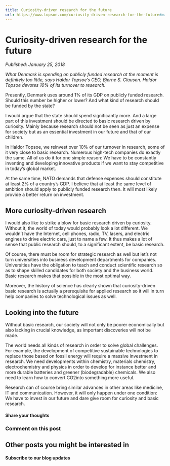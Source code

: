 ```yaml
---
title: Curiosity-driven research for the future
url: https://www.topsoe.com/curiosity-driven-research-for-the-future#main-content
---
```


# Curiosity-driven research for the future

*Published: January 25, 2018*

*What Denmark is spending on publicly funded research at the moment is definitely too little, says Haldor Topsoe’s CEO, Bjerne S. Clausen. Haldor Topsoe devotes 10% of its turnover to research.*

Presently, Denmark uses around 1% of its GDP on publicly funded research. Should this number be higher or lower? And what kind of research should be funded by the state?

I would argue that the state should spend significantly more. And a large part of this investment should be directed to basic research driven by curiosity. Mainly because research should not be seen as just an expense for society but as an essential investment in our future and that of our children.

In Haldor Topsoe, we reinvest over 10% of our turnover in research, some of it very close to basic research. Numerous high-tech companies do exactly the same. All of us do it for one simple reason: We have to be constantly inventing and developing innovative products if we want to stay competitive in today’s global market.

At the same time, NATO demands that defense expenses should constitute at least 2% of a country’s GDP. I believe that at least the same level of ambition should apply to publicly funded research then. It will most likely provide a better return on investment.

## **More curiosity-driven research**

I would also like to strike a blow for basic research driven by curiosity. Without it, the world of today would probably look a lot different. We wouldn’t have the Internet, cell phones, radio, TV, lasers, and electric engines to drive electric cars, just to name a few. It thus makes a lot of sense that public research should, to a significant extent, be basic research.

Of course, there must be room for strategic research as well but let’s not turn universities into business development departments for companies. Universities have the obligation to teach and conduct scientific research so as to shape skilled candidates for both society and the business world. Basic research makes that possible in the most optimal way.

Moreover, the history of science has clearly shown that curiosity-driven basic research is actually a prerequisite for applied research so it will in turn help companies to solve technological issues as well.

## **Looking into the future**

Without basic research, our society will not only be poorer economically but also lacking in crucial knowledge, as important discoveries will not be made.

The world needs all kinds of research in order to solve global challenges. For example, the development of competitive sustainable technologies to replace those based on fossil energy will require a massive investment in research. We need developments within chemistry, materials chemistry, electrochemistry and physics in order to develop for instance better and more durable batteries and greener (biodegradable) chemicals. We also need to learn how to convert CO2into something more useful.

Research can of course bring similar advances in other areas like medicine, IT and communication. However, it will only happen under one condition: We have to invest in our future and dare give room for curiosity and basic research.

[](https://www.topsoe.com/forums-research)

#### Share your thoughts

### Comment on this post

## Other posts you might be interested in

#### Subscribe to our blog updates